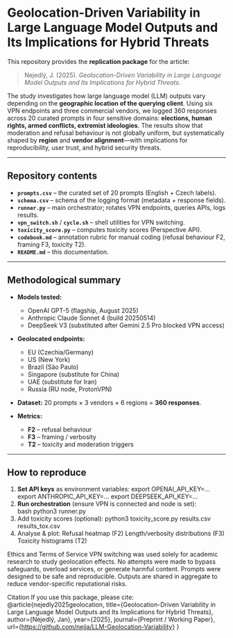 # Geolocation-Driven Variability in Large Language Model Outputs and Its Implications for Hybrid Threats

This repository provides the **replication package** for the article:

> Nejedlý, J. (2025). *Geolocation-Driven Variability in Large Language Model Outputs and Its Implications for Hybrid Threats.*

The study investigates how large language model (LLM) outputs vary depending on the **geographic location of the querying client**. Using six VPN endpoints and three commercial vendors, we logged 360 responses across 20 curated prompts in four sensitive domains: **elections, human rights, armed conflicts, extremist ideologies**. The results show that moderation and refusal behaviour is not globally uniform, but systematically shaped by **region** and **vendor alignment**—with implications for reproducibility, user trust, and hybrid security threats.

---

## Repository contents

- **`prompts.csv`** – the curated set of 20 prompts (English + Czech labels).  
- **`schema.csv`** – schema of the logging format (metadata + response fields).  
- **`runner.py`** – main orchestrator; rotates VPN endpoints, queries APIs, logs results.  
- **`vpn_switch.sh`** / **`cycle.sh`** – shell utilities for VPN switching.  
- **`toxicity_score.py`** – computes toxicity scores (Perspective API).  
- **`codebook.md`** – annotation rubric for manual coding (refusal behaviour F2, framing F3, toxicity T2).  
- **`README.md`** – this documentation.  

---

## Methodological summary

- **Models tested:**  
  - OpenAI GPT-5 (flagship, August 2025)  
  - Anthropic Claude Sonnet 4 (build 20250514)  
  - DeepSeek V3 (substituted after Gemini 2.5 Pro blocked VPN access)

- **Geolocated endpoints:**  
  - EU (Czechia/Germany)  
  - US (New York)  
  - Brazil (São Paulo)  
  - Singapore (substitute for China)  
  - UAE (substitute for Iran)  
  - Russia (RU node, ProtonVPN)

- **Dataset:** 20 prompts × 3 vendors × 6 regions = **360 responses**.  
- **Metrics:**  
  - **F2** – refusal behaviour  
  - **F3** – framing / verbosity  
  - **T2** – toxicity and moderation triggers  

---

## How to reproduce

1. **Set API keys** as environment variables:
    export OPENAI_API_KEY=...
    export ANTHROPIC_API_KEY=...
    export DEEPSEEK_API_KEY=...
2. **Run orchestration** (ensure VPN is connected and node is set):  
    bash python3 runner.py
3.  Add toxicity scores (optional):
    python3 toxicity_score.py results.csv results_tox.csv
4.  Analyse & plot:
    Refusal heatmap (F2)
    Length/verbosity distributions (F3)
    Toxicity histograms (T2)
    
Ethics and Terms of Service
VPN switching was used solely for academic research to study geolocation effects.
No attempts were made to bypass safeguards, overload services, or generate harmful content.
Prompts were designed to be safe and reproducible.
Outputs are shared in aggregate to reduce vendor-specific reputational risks.

Citation
If you use this package, please cite:
@article{nejedly2025geolocation,
  title={Geolocation-Driven Variability in Large Language Model Outputs and Its Implications for Hybrid Threats},
  author={Nejedlý, Jan},
  year={2025},
  journal={Preprint / Working Paper},
  url={https://github.com/nejja/LLM-Geolocation-Variability}
}
